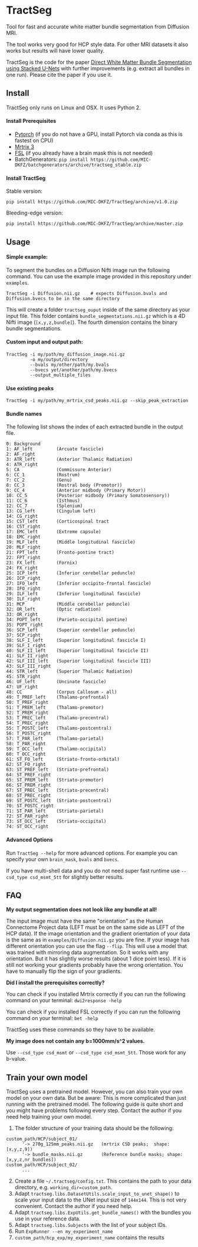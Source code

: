 # TractSeg
 
Tool for fast and accurate white matter bundle segmentation from Diffusion MRI.

The tool works very good for HCP style data. For other MRI datasets it also works but results 
will have lower quality.

TractSeg is the code for the paper [Direct White Matter Bundle Segmentation using Stacked U-Nets](https://arxiv.org/abs/1703.02036) 
with further improvements (e.g. extract all bundles in one run). Please cite the paper if you use it. 


## Install
TractSeg only runs on Linux and OSX. It uses Python 2.

#### Install Prerequisites
* [Pytorch](http://pytorch.org/) (if you do not have a GPU, install Pytorch via conda as this is fastest on CPU)
* [Mrtrix 3](http://mrtrix.readthedocs.io/en/latest/installation/linux_install.html)
* [FSL](https://fsl.fmrib.ox.ac.uk/fsl/fslwiki/FslInstallation) (if you already have a brain mask this is not needed)
* BatchGenerators: `pip install https://github.com/MIC-DKFZ/batchgenerators/archive/tractseg_stable.zip`

#### Install TractSeg
Stable version:
```
pip install https://github.com/MIC-DKFZ/TractSeg/archive/v1.0.zip
```
Bleeding-edge version:
```
pip install https://github.com/MIC-DKFZ/TractSeg/archive/master.zip
```

## Usage

#### Simple example:
To segment the bundles on a Diffusion Nifti image run the following command. 
You can use the example image provided in this repository under `examples`.  
```
TractSeg -i Diffusion.nii.gz    # expects Diffusion.bvals and Diffusion.bvecs to be in the same directory
```
This will create a folder `tractseg_ouput` inside of the same directory as your input file. 
This folder contains `bundle_segmentations.nii.gz` which is a 4D Nifti image (`[x,y,z,bundle]`). 
The fourth dimension contains the binary bundle segmentations. 

#### Custom input and output path:
```
TractSeg -i my/path/my_diffusion_image.nii.gz
         -o my/output/directory
         --bvals my/other/path/my.bvals
         --bvecs yet/another/path/my.bvecs
         --output_multiple_files
```

#### Use existing peaks
```
TractSeg -i my/path/my_mrtrix_csd_peaks.nii.gz --skip_peak_extraction
```

#### Bundle names
The following list shows the index of 
each extracted bundle in the output file.
```
0: Background
1: AF_left         (Arcuate fascicle)
2: AF_right
3: ATR_left        (Anterior Thalamic Radiation)
4: ATR_right
5: CA              (Commissure Anterior)
6: CC_1            (Rostrum)
7: CC_2            (Genu)
8: CC_3            (Rostral body (Premotor))
9: CC_4            (Anterior midbody (Primary Motor))
10: CC_5           (Posterior midbody (Primary Somatosensory))
11: CC_6           (Isthmus)
12: CC_7           (Splenium)
13: CG_left        (Cingulum left)
14: CG_right   
15: CST_left       (Corticospinal tract
16: CST_right 
17: EMC_left       (Extreme capsule)
18: EMC_right 
19: MLF_left       (Middle longitudinal fascicle)
20: MLF_right
21: FPT_left       (Fronto-pontine tract)
22: FPT_right 
23: FX_left        (Fornix)
24: FX_right
25: ICP_left       (Inferior cerebellar peduncle)
26: ICP_right 
27: IFO_left       (Inferior occipito-frontal fascicle) 
28: IFO_right
29: ILF_left       (Inferior longitudinal fascicle) 
30: ILF_right 
31: MCP            (Middle cerebellar peduncle)
32: OR_left        (Optic radiation) 
33: OR_right
34: POPT_left      (Parieto‐occipital pontine)
35: POPT_right 
36: SCP_left       (Superior cerebellar peduncle)
37: SCP_right 
38: SLF_I_left     (Superior longitudinal fascicle I)
39: SLF_I_right 
40: SLF_II_left    (Superior longitudinal fascicle II)
41: SLF_II_right
42: SLF_III_left   (Superior longitudinal fascicle III)
43: SLF_III_right 
44: STR_left       (Superior Thalamic Radiation)
45: STR_right 
46: UF_left        (Uncinate fascicle) 
47: UF_right 
48: CC             (Corpus Callosum - all)
49: T_PREF_left    (Thalamo-prefrontal)
50: T_PREF_right 
51: T_PREM_left    (Thalamo-premotor)
52: T_PREM_right 
53: T_PREC_left    (Thalamo-precentral)
54: T_PREC_right 
55: T_POSTC_left   (Thalamo-postcentral)
56: T_POSTC_right 
57: T_PAR_left     (Thalamo-parietal)
58: T_PAR_right 
59: T_OCC_left     (Thalamo-occipital)
60: T_OCC_right 
61: ST_FO_left     (Striato-fronto-orbital)
62: ST_FO_right 
63: ST_PREF_left   (Striato-prefrontal)
64: ST_PREF_right 
65: ST_PREM_left   (Striato-premotor)
66: ST_PREM_right 
67: ST_PREC_left   (Striato-precentral)
68: ST_PREC_right 
69: ST_POSTC_left  (Striato-postcentral)
70: ST_POSTC_right
71: ST_PAR_left    (Striato-parietal)
72: ST_PAR_right 
73: ST_OCC_left    (Striato-occipital)
74: ST_OCC_right
```


#### Advanced Options
Run `TractSeg --help` for more advanced options. For example you can specify your own `brain_mask`,
`bvals` and `bvecs`.

If you have multi-shell data and you do not need super fast runtime use `--csd_type csd_msmt_5tt` for slightly better results.


## FAQ
**My output segmentation does not look like any bundle at all!**

The input image must have the same "orientation" as the Human Connectome Project data (LEFT must be 
on the same side as LEFT of the HCP data). If the image 
orientation and the gradient orientation of your data is the same as in `examples/Diffusion.nii.gz`
you are fine. If your image has different orientation you can use the flag `--flip`. This will use a 
model that was trained with mirroring data augmentation. So it works with any orientation. 
But it has slightly worse results (about 1 dice point less).
If it is still not working your gradients probably have the wrong orientation. You have to manually 
flip the sign of your gradients. 


**Did I install the prerequisites correctly?**

You can check if you installed Mrtrix correctly if you can run the following command on your terminal:
`dwi2response -help`

You can check if you installed FSL correctly if you can run the following command on your terminal: 
`bet -help`

TractSeg uses these commands so they have to be available.

**My image does not contain any b=1000mm/s^2 values.**

Use `--csd_type csd_msmt` or `--csd_type csd_msmt_5tt`. Those work for any b-value.


## Train your own model
TractSeg uses a pretrained model. However, you can also train your own model on your own data.
But be aware: This is more complicated than just running with the pretrained model. The following 
guide is quite short and you might have problems following every step. Contact the author if
you need help training your own model.

1. The folder structure of your training data should be the following:
```
custom_path/HCP/subject_01/
      '-> 270g_125mm_peaks.nii.gz   (mrtrix CSD peaks;  shape: [x,y,z,9])
      '-> bundle_masks.nii.gz       (Reference bundle masks; shape: [x,y,z,nr_bundles])
custom_path/HCP/subject_02/
      ...
```
2. Create a file `~/.tractseg/config.txt`. This contains the path to your data directory, e.g.
`working_dir=custom_path`.
3. Adapt `tractseg.libs.DatasetUtils.scale_input_to_unet_shape()` to scale your input data to the 
UNet input size of `144x144`. This is not very convenient. Contact the author if you need help.
4. Adapt `tractseg.libs.ExpUtils.get_bundle_names()` with the bundles you use in your reference data.
4. Adapt `tractseg.libs.Subjects` with the list of your subject IDs.
5. Run `ExpRunner --en my_experiment_name` 
6. `custom_path/hcp_exp/my_experiment_name` contains the results

